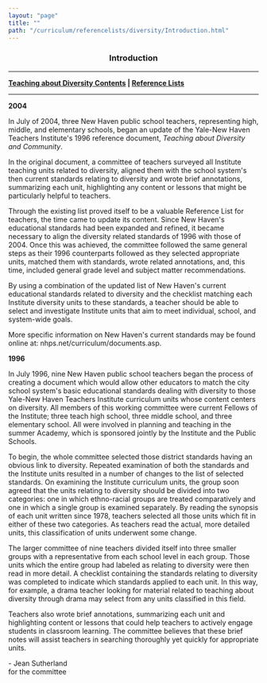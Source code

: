 ```yaml
---
layout: "page"
title: ""
path: "/curriculum/referencelists/diversity/Introduction.html"
---
```

<main>
<center><h3><b>Introduction</b></h3></center>
<hr/> <b><a href="index.html">Teaching about Diversity Contents</a> | <a href="..\">Reference Lists</a></b> <br/>
<hr width="100%"/>
<p>
<b>2004</b>
</p><p>
In July of 2004, three New Haven public school teachers, representing high, middle, and elementary schools, began an update of 
the Yale-New Haven Teachers Institute's 1996 reference document, <i>Teaching about Diversity and Community</i>.
</p><p>
In the original document, a committee of teachers surveyed all Institute teaching units related to diversity, aligned them with the 
school system's then current standards relating to diversity and wrote brief annotations, summarizing each unit, highlighting any 
content or lessons that might be particularly helpful to teachers.
</p><p>
Through the existing list proved itself to be a valuable Reference List for teachers, the time came to update its content.  Since New 
Haven's educational standards had been expanded and refined, it became necessary to align the diversity related standards of 1996 with 
those of 2004.  Once this was achieved, the committee followed the same general steps as their 1996 counterparts followed as they 
selected appropriate units, matched them with standards, wrote related annotations, and, this time, included general grade level and 
subject matter recommendations.
</p><p>
By using a combination of the updated list of New Haven's current educational standards related to diversity and the checklist matching 
each Institute diversity units to these standards, a teacher should be able to select and investigate Institute units that aim to meet 
individual, school, and system-wide goals.
</p><p>
More specific information on New Haven's current standards may be found online at: nhps.net/curriculum/documents.asp.
</p><p>
<b>1996</b>
</p><p>
In July 1996, nine New Haven public school teachers began the process of creating a document which would allow other educators to match the city school system's basic educational standards dealing with diversity to those Yale-New Haven Teachers Institute curriculum units whose content centers on diversity.  All members of this working committee were current Fellows of the Institute; three teach high school, three middle school, and three elementary school.  All were involved in planning and teaching in the summer Academy, which is sponsored jointly by the Institute and the Public Schools.  
</p><p>
To begin, the whole committee selected those district standards having an obvious link to diversity.  Repeated examination of both the standards and the Institute units resulted in a number of changes to the list of selected standards.  On examining the Institute curriculum units, the group soon agreed that the units relating to diversity should be divided into two categories:  one in which ethno-racial groups are treated comparatively and one in which a single group is examined separately.  By reading the synopsis of each unit written since 1978, teachers selected all those units which fit in either of these two categories. As teachers read the actual, more detailed units, this classification of units underwent some change.  
</p><p>
The larger committee of nine teachers divided itself into three smaller groups with a representative from each school level in each group.  Those units which the entire group had labeled as relating to diversity were then read in more detail.  A checklist containing the standards relating to diversity was completed to indicate which standards applied to each unit.  In this way, for example, a drama teacher looking for material related to teaching about diversity through drama may select from any units classified in this field.
</p><p>
Teachers also wrote brief annotations, summarizing each unit and highlighting content or lessons that could help teachers to actively engage students in classroom learning.  The committee believes that these brief notes will assist teachers in searching thoroughly yet quickly for appropriate units.
</p><p>
- Jean Sutherland
<br/>
for the committee
<br/>
</p></main>